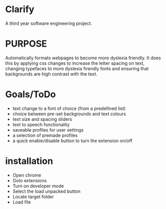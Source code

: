 # Clarify
A third year software engineering project.

# PURPOSE
Automatically formats webpages to become more dyslexia friendly. It does this by applying css changes to increase the letter spacing on text, changing typefaces to more dyslexia firendly fonts and ensuring that backgrounds are high contrast with the text.

# Goals/ToDo
* text change to a font of choice (from a predefined list)
* choice between pre-set backgrounds and text colours
* text size and spacing sliders
* text to speech functionality
* saveable profiles for user settings
* a selection of premade profiles
* a quick enable/disable button to turn the extension on/off

# installation
* Open chrome 
* Goto extensions
* Turn on developer mode
* Select the load unpacked button
* Locate target folder
* Load file


